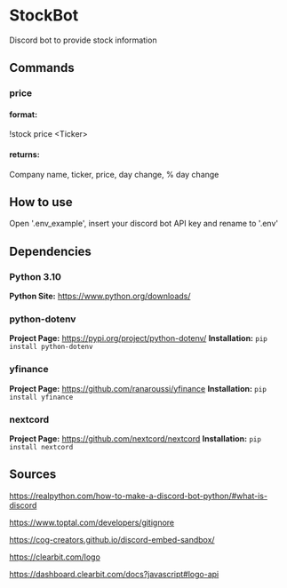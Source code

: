 # StockBot
Discord bot to provide stock information

## Commands
### price
#### format:
!stock price \<Ticker\>
#### returns:
Company name, ticker, price, day change, % day change

## How to use
Open '.env_example', insert your discord bot API key and rename to '.env'

## Dependencies
### Python 3.10

**Python Site:** https://www.python.org/downloads/

### python-dotenv
**Project Page:** https://pypi.org/project/python-dotenv/
**Installation:** ```pip install python-dotenv```

### yfinance
**Project Page:** https://github.com/ranaroussi/yfinance
**Installation:** ```pip install yfinance```

### nextcord
**Project Page:** https://github.com/nextcord/nextcord
**Installation:** ```pip install nextcord```

## Sources
https://realpython.com/how-to-make-a-discord-bot-python/#what-is-discord

https://www.toptal.com/developers/gitignore

https://cog-creators.github.io/discord-embed-sandbox/

https://clearbit.com/logo

https://dashboard.clearbit.com/docs?javascript#logo-api
